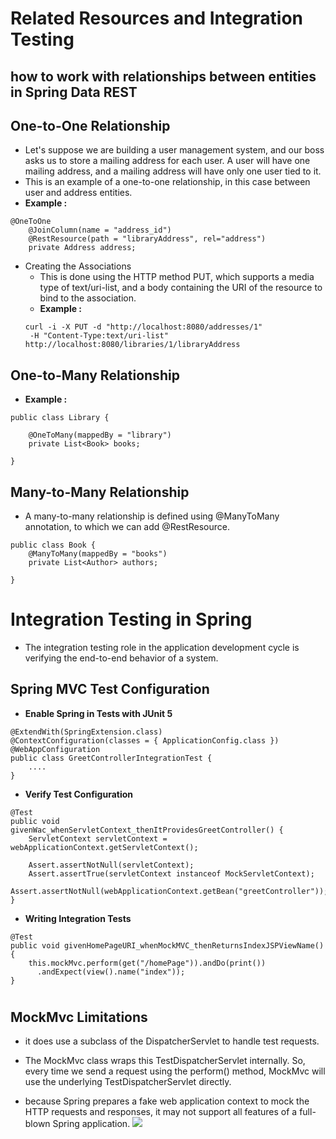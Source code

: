 # Related Resources and Integration Testing
## how to work with relationships between entities in Spring Data REST
## **One-to-One Relationship**
- Let's suppose we are building a user management system, and our boss asks us to store a mailing address for each user. A user will have one mailing address, and a mailing address will have only one user tied to it.
- This is an example of a one-to-one relationship, in this case between user and address entities.
- **Example :**
```
@OneToOne
    @JoinColumn(name = "address_id")
    @RestResource(path = "libraryAddress", rel="address")
    private Address address;

```
- Creating the Associations
   - This is done using the HTTP method PUT, which supports a media type of text/uri-list, and a body containing the URI of the resource to bind to the association.
   - **Example :**
   ```
   curl -i -X PUT -d "http://localhost:8080/addresses/1" 
    -H "Content-Type:text/uri-list" http://localhost:8080/libraries/1/libraryAddress
   ```
## **One-to-Many Relationship**
- **Example :**
>
>

```
public class Library {

    @OneToMany(mappedBy = "library")
    private List<Book> books;

}
```
## **Many-to-Many Relationship**
- A many-to-many relationship is defined using @ManyToMany annotation, to which we can add @RestResource.
```
public class Book {
    @ManyToMany(mappedBy = "books")
    private List<Author> authors;

}
```
# 
# Integration Testing in Spring
- The integration testing role in the application development cycle is verifying the end-to-end behavior of a system.
## Spring MVC Test Configuration
- **Enable Spring in Tests with JUnit 5**
>
>
```
@ExtendWith(SpringExtension.class)
@ContextConfiguration(classes = { ApplicationConfig.class })
@WebAppConfiguration
public class GreetControllerIntegrationTest {
    ....
}
```

- **Verify Test Configuration**
>
>
```
@Test
public void givenWac_whenServletContext_thenItProvidesGreetController() {
    ServletContext servletContext = webApplicationContext.getServletContext();
    
    Assert.assertNotNull(servletContext);
    Assert.assertTrue(servletContext instanceof MockServletContext);
    Assert.assertNotNull(webApplicationContext.getBean("greetController"));
}
```
- **Writing Integration Tests**
>
>
```
@Test
public void givenHomePageURI_whenMockMVC_thenReturnsIndexJSPViewName() {
    this.mockMvc.perform(get("/homePage")).andDo(print())
      .andExpect(view().name("index"));
}
```
#
## MockMvc Limitations

- it does use a subclass of the DispatcherServlet to handle test requests. 

- The MockMvc class wraps this TestDispatcherServlet internally. So, every time we send a request using the perform() method, MockMvc will use the underlying TestDispatcherServlet directly. 

- because Spring prepares a fake web application context to mock the HTTP requests and responses, it may not support all features of a full-blown Spring application.
![](https://res.infoq.com/presentations/spring-mvc-test-htmlunit/en/slides/sl9.jpg)
